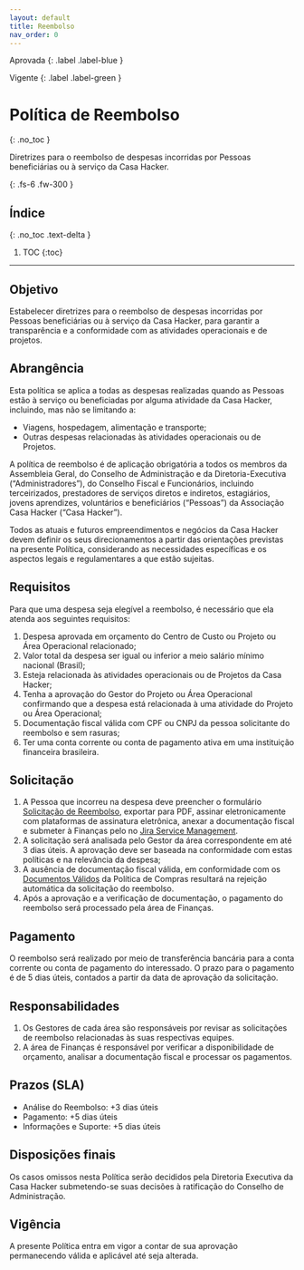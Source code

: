 ```yaml
---
layout: default
title: Reembolso
nav_order: 0
---
```

Aprovada
{: .label .label-blue }

Vigente
{: .label .label-green }
# Política de Reembolso
{: .no_toc }

Diretrizes para o reembolso de despesas incorridas por Pessoas beneficiárias ou à serviço da Casa Hacker.

{: .fs-6 .fw-300 }

## Índice
{: .no_toc .text-delta }

1. TOC
{:toc}

---
## Objetivo
Estabelecer diretrizes para o reembolso de despesas incorridas por Pessoas beneficiárias ou à serviço da Casa Hacker, para garantir a transparência e a conformidade com as atividades operacionais e de projetos.

## Abrangência

Esta política se aplica a todas as despesas realizadas quando as Pessoas estão à serviço ou beneficiadas por alguma atividade da Casa Hacker, incluindo, mas não se limitando a: 
* Viagens, hospedagem, alimentação e transporte;
* Outras despesas relacionadas às atividades operacionais ou de Projetos.

A política de reembolso é de aplicação obrigatória a todos os membros da Assembleia Geral, do Conselho de Administração e da Diretoria-Executiva (“Administradores”), do Conselho Fiscal e Funcionários, incluindo terceirizados, prestadores de serviços diretos e indiretos, estagiários, jovens aprendizes, voluntários e beneficiários (“Pessoas”) da Associação Casa Hacker (“Casa Hacker”).

Todos as atuais e futuros empreendimentos e negócios da Casa Hacker devem definir os seus direcionamentos a partir das orientações previstas na presente Política, considerando as necessidades específicas e os aspectos legais e regulamentares a que estão sujeitas.

## Requisitos
Para que uma despesa seja elegível a reembolso, é necessário que ela atenda aos seguintes requisitos:
1. Despesa aprovada em orçamento do Centro de Custo ou Projeto ou Área Operacional relacionado;
1. Valor total da despesa ser igual ou inferior a meio salário mínimo nacional (Brasil);
1. Esteja relacionada às atividades operacionais ou de Projetos da Casa Hacker;
1. Tenha a aprovação do Gestor do Projeto ou Área Operacional confirmando que a despesa está relacionada à uma atividade do Projeto ou Área Operacional;
1. Documentação fiscal válida com CPF ou CNPJ da pessoa solicitante do reembolso e sem rasuras;
1. Ter uma conta corrente ou conta de pagamento ativa em uma instituição financeira brasileira.

## Solicitação
1. A Pessoa que incorreu na despesa deve preencher o formulário [Solicitação de Reembolso](https://docs.google.com/document/d/1S2lGIopqMHvcu_GhcAzcmzvCtBHYhr64c2hXS-R2L5Q/copy), exportar para PDF, assinar eletronicamente com plataformas de assinatura eletrônica, anexar a documentação fiscal e submeter à Finanças pelo no [Jira Service Management](https://jira.casahacker.org/servicedesk/customer/portals).
2. A solicitação será analisada pelo Gestor da área correspondente em até 3 dias úteis. A aprovação deve ser baseada na conformidade com estas políticas e na relevância da despesa;
4. A ausência de documentação fiscal válida, em conformidade com os [Documentos Válidos](governanca-corporativa/compras.md) da Política de Compras resultará na rejeição automática da solicitação do reembolso.
5. Após a aprovação e a verificação de documentação, o pagamento do reembolso será processado pela área de Finanças.

## Pagamento
O reembolso será realizado por meio de transferência bancária para a conta corrente ou conta de pagamento do interessado. O prazo para o pagamento é de 5 dias úteis, contados a partir da data de aprovação da solicitação.

## Responsabilidades
1. Os Gestores de cada área são responsáveis por revisar as solicitações de reembolso relacionadas às suas respectivas equipes.
1. A área de Finanças é responsável por verificar a disponibilidade de orçamento, analisar a documentação fiscal e processar os pagamentos.

## Prazos (SLA)
- Análise do Reembolso: +3 dias úteis
- Pagamento: +5 dias úteis
- Informações e Suporte: +5 dias úteis

## Disposições finais
Os casos omissos nesta Política serão decididos pela Diretoria Executiva da Casa Hacker submetendo-se suas decisões à ratificação do Conselho de Administração.

## Vigência
A presente Política entra em vigor a contar de sua aprovação permanecendo válida e aplicável até seja alterada.
